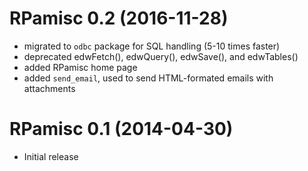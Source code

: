 # RPamisc 0.2 (2016-11-28)

- migrated to `odbc` package for SQL handling (5-10 times faster)
- deprecated edwFetch(), edwQuery(), edwSave(), and edwTables()
- added RPamisc home page
- added `send_email`, used to send HTML-formated emails with attachments

# RPamisc 0.1 (2014-04-30)

- Initial release
